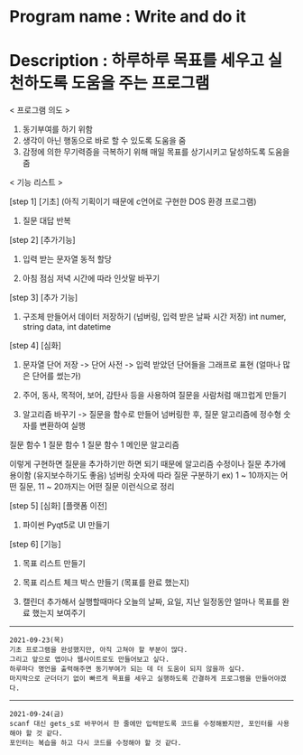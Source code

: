 # Program name : Write and do it

# Description : 하루하루 목표를 세우고 실천하도록 도움을 주는 프로그램

 < 프로그램 의도 > 
 1. 동기부여를 하기 위함
 2. 생각이 아닌 행동으로 바로 할 수 있도록 도움을 줌
 3. 감정에 의한 무기력증을 극복하기 위해 매일 목표를 상기시키고 달성하도록 도움을 줌

 < 기능 리스트 >

   [step 1] [기초]
 (아직 기획이기 때문에 c언어로 구현한 DOS 환경 프로그램)
 1. 질문 대답 반복

   [step 2] [추가기능]

 1. 입력 받는 문자열 동적 할당

 2. 아침 점심 저녁 시간에 따라 인삿말 바꾸기

   [step 3] [추가 기능]

 1. 구조체 만들어서 데이터 저장하기 (넘버링, 입력 받은 날짜 시간 저장) int numer, string data, int datetime 

   [step 4] [심화]

 1. 문자열 단어 저장 -> 단어 사전 -> 입력 받았던 단어들을 그래프로 표현 (얼마나 많은 단어를 썼는가)

 2. 주어, 동사, 목적어, 보어, 감탄사 등을 사용하여 질문을 사람처럼 매끄럽게 만들기

 3. 알고리즘 바꾸기 -> 질문을 함수로 만들어 넘버링한 후, 질문 알고리즘에 정수형 숫자를 변환하여 실행

   질문 함수 1
   질문 함수 1
   질문 함수 1
   메인문
     알고리즘
     
     
   이렇게 구현하면 질문을 추가하기만 하면 되기 때문에 알고리즘 수정이나 질문 추가에 용이함 (유지보수하기도 좋음)
   넘버링 숫자에 따라 질문 구분하기 ex) 1 ~ 10까지는 어떤 질문, 11 ~ 20까지는 어떤 질문 이런식으로 정리



   [step 5] [심화] [플랫폼 이전]

 1. 파이썬 Pyqt5로 UI 만들기

   [step 6] [기능]

 1. 목표 리스트 만들기

 2. 목표 리스트 체크 박스 만들기 (목표를 완료 했는지)

 3. 캘린더 추가해서 실행할때마다 오늘의 날짜, 요일, 지난 일정동안 얼마나 목표를 완료 했는지 보여주기



------------------------------------------------------------------------------------------------------------------
    2021-09-23(목)
    기초 프로그램을 완성했지만, 아직 고쳐야 할 부분이 많다.
    그리고 앞으로 앱이나 웹사이트로도 만들어보고 싶다.
    하루마다 명언을 출력해주면 동기부여가 되는 데 더 도움이 되지 않을까 싶다.
    마지막으로 군더더기 없이 빠르게 목표를 세우고 실행하도록 간결하게 프로그램을 만들어야겠다.
    
------------------------------------------------------------------------------------------------------------------
    2021-09-24(금)
    scanf 대신 gets_s로 바꾸어서 한 줄에만 입력받도록 코드를 수정해봤지만, 포인터를 사용해야 할 것 같다.
    포인터는 복습을 하고 다시 코드를 수정해야 할 것 같다.



